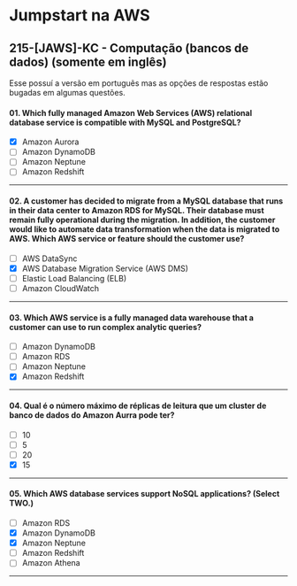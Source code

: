 # Jumpstart na AWS

## 215-[JAWS]-KC - Computação (bancos de dados) (somente em inglês)
Esse possuí a versão em portuguẽs mas as opções de respostas estão bugadas em algumas questões.

#### 01. Which fully managed Amazon Web Services (AWS) relational database service is compatible with MySQL and PostgreSQL?
- [x] Amazon Aurora
- [ ] Amazon DynamoDB
- [ ] Amazon Neptune
- [ ] Amazon Redshift

***

#### 02. A customer has decided to migrate from a MySQL database that runs in their data center to Amazon RDS for MySQL. Their database must remain fully operational during the migration. In addition, the customer would like to automate data transformation when the data is migrated to AWS. Which AWS service or feature should the customer use?
- [ ] AWS DataSync
- [x] AWS Database Migration Service (AWS DMS)
- [ ] Elastic Load Balancing (ELB)
- [ ] Amazon CloudWatch
 
***

#### 03. Which AWS service is a fully managed data warehouse that a customer can use to run complex analytic queries?
- [ ] Amazon DynamoDB
- [ ] Amazon RDS
- [ ] Amazon Neptune
- [x] Amazon Redshift

***

#### 04. Qual é o número máximo de réplicas de leitura que um cluster de banco de dados do Amazon Aurra pode ter?
- [ ] 10
- [ ] 5
- [ ] 20
- [x] 15

***

#### 05. Which AWS database services support NoSQL applications? (Select TWO.)
- [ ] Amazon RDS
- [x] Amazon DynamoDB
- [x] Amazon Neptune
- [ ] Amazon Redshift
- [ ] Amazon Athena

***
